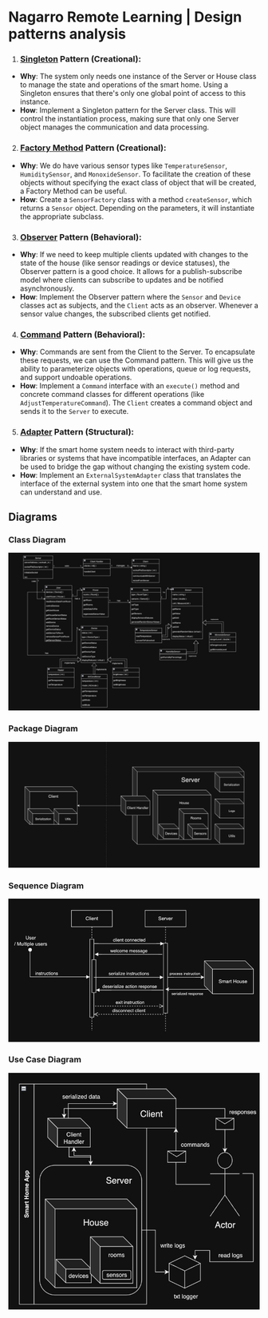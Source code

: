 # Nagarro Remote Learning | Design patterns analysis

1. ### **<u>Singleton</u> Pattern** (Creational):
  - **Why**: The system only needs one instance of the Server or House class to manage the state and operations of the smart home. Using a Singleton ensures that there's only one global point of access to this instance.
  - **How**: Implement a Singleton pattern for the Server class. This will control the instantiation process, making sure that only one Server object manages the communication and data processing.


2. ### **<u>Factory Method</u> Pattern** (Creational):
  - **Why**: We do have various sensor types like `TemperatureSensor`, `HumiditySensor`, and `MonoxideSensor`. To facilitate the creation of these objects without specifying the exact class of object that will be created, a Factory Method can be useful.
  - **How**: Create a `SensorFactory` class with a method `createSensor`, which returns a `Sensor` object. Depending on the parameters, it will instantiate the appropriate subclass.


3. ### **<u>Observer</u> Pattern** (Behavioral):
  - **Why**: If we need to keep multiple clients updated with changes to the state of the house (like sensor readings or device statuses), the Observer pattern is a good choice. It allows for a publish-subscribe model where clients can subscribe to updates and be notified asynchronously.
  - **How**: Implement the Observer pattern where the `Sensor` and `Device` classes act as subjects, and the `Client` acts as an observer. Whenever a sensor value changes, the subscribed clients get notified.


4.  ### **<u>Command</u> Pattern** (Behavioral):
   - **Why**: Commands are sent from the Client to the Server. To encapsulate these requests, we can use the Command pattern. This will give us the ability to parameterize objects with operations, queue or log requests, and support undoable operations.
   - **How**: Implement a `Command` interface with an `execute()` method and concrete command classes for different operations (like `AdjustTemperatureCommand`). The `Client` creates a command object and sends it to the `Server` to execute.


5. ### **<u>Adapter</u> Pattern** (Structural):
  - **Why**: If the smart home system needs to interact with third-party libraries or systems that have incompatible interfaces, an Adapter can be used to bridge the gap without changing the existing system code.
  - **How**: Implement an `ExternalSystemAdapter` class that translates the interface of the external system into one that the smart home system can understand and use.


## Diagrams
### Class Diagram
  ![Class Diagram](./diagrams/class-diagram.jpg)
### Package Diagram
  ![Package Diagram](./diagrams/package-diagram.jpg)
### Sequence Diagram
  ![Sequence Diagram](./diagrams/sequence-diagram.jpg)
### Use Case Diagram 
  ![Use Case Diagram](./diagrams/use-case-diagram.jpg)